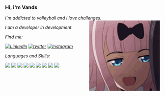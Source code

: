 ### Hi, i'm Vands

<div>
<p><em> I'm addicted to volleyball and I love challenges.</a>
<img align='right' src="https://github.com/uandsu/uandsu/blob/main/ara-anime.gif" width="230">
<p><em> I am a developer in development.</a>
 </em></p>
 
<p align="left">
 Find me:
</p>


[![LinkedIn](https://img.shields.io/badge/LinkedIn-0077B5?style=for-the-badge&logo=linkedin&logoColor=white)](https://www.linkedin.com/in/uandersonmoises/)
[![twitter](https://img.shields.io/badge/twitter-1DA1F2?style=for-the-badge&logo=twitter&logoColor=white)](https://twitter.com/euuandsu)
[![Instagram](https://img.shields.io/badge/Instagram-E4405F?style=for-the-badge&logo=instagram&logoColor=white)](https://www.instagram.com/uandersonmoises/)


<p align="left">
Languages and Skills:
</p>
<img src="https://img.shields.io/badge/Python-FFD43B?style=for-the-badge&logo=python&logoColor=blue" />
 <img src="https://img.shields.io/badge/Flutter-02569B?style=for-the-badge&logo=flutter&logoColor=white" />
 <img src="https://img.shields.io/badge/GIT-E44C30?style=for-the-badge&logo=git&logoColor=white" />
 <img src="https://img.shields.io/badge/Java-ED8B00?style=for-the-badge&logo=java&logoColor=white)" />
 <img src="https://img.shields.io/badge/MySQL-00000F?style=for-the-badge&logo=mysql&logoColor=white" />
 <img src="https://img.shields.io/badge/JavaScript-323330?style=for-the-badge&logo=javascript&logoColor=F7DF1E" />
 <img src="https://img.shields.io/badge/power_bi-F2C811?style=for-the-badge&logo=powerbi&logoColor=black" />
 <img src="https://img.shields.io/badge/mysql-%2300f.svg?style=for-the-badge&logo=mysql&logoColor=white" />
 <img src="https://img.shields.io/badge/go-%2300ADD8.svg?style=for-the-badge&logo=go&logoColor=white)" />
 
 </div>
<!--
**uandsu/uandsu** is a repository because its `README.md` (this file) appears on your GitHub profile.

Here are some ideas to get you started:

- 🔭 I’m currently working on ...
- 🌱 I’m currently learning ...
- 👯 I’m looking to collaborate on ...
- 🤔 I’m looking for help with ...
- 💬 Ask me about ...
- 📫 How to reach me: ...
- 😄 Pronouns: ...
- ⚡ Fun fact: ...
-->
